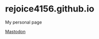 # rejoice4156.github.io
My personal page

<a rel="me" href="https://mastodon.social/@klaurits">Mastodon</a>
